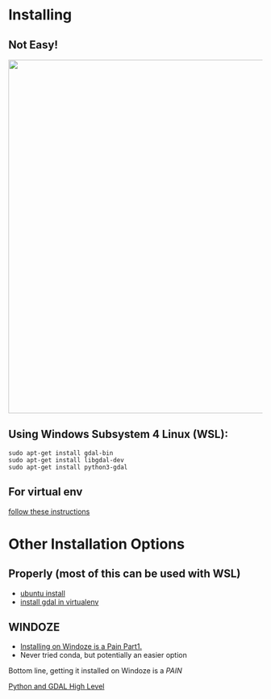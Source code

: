 # Installing

## Not Easy!

<IMG src="https://lh3.googleusercontent.com/ttGRXpMga-fLSScakif-mRbXwnScp_vWcY9lCSixdCNlt3ld2QS0UvQYqC_Vn9Zw3KChHDnpoOxhmz9QLffdtgykLxHeUXltW8Q_V0yHPa1SGV2JdOSYs2wYz3zZYaEG2dKXeIcoM2nY0JeptZStUELyV4PbSDELphH6-BIEi-AsZPCQPw7MWpk9n-j88TqfF8B4Kt69H0Pwba2D8NOANZ56gXy7lprDeO81xCIleQF17UOimuQMnuVbsBPapLu4FsPXDbaH3ssqVqZWv1Etbt4aHlY7Aa0SlMdcJTzJHOboBM_373VfBplk2qGb-LG99_canmvR-wBVhnz7zGb1E7TSy3dqHXgAhWpqwEuvudtg8UkVbmINjXxKgx_YtlGaaQB7aeNOHnrJFYPPx-oFIuim0x65z9WDgMYJxkIXAUK1uARldrHNlpo_UrzFjZ_u2wDJz-EaToQ2P0AXMr08WFiVr6-CzHlS8Wr0DmFtf3NFNDPzU4gzvpTC72f2Ub_wUzsAz06QnjrQgfpAdQf_C3F4rRBdvE4Nr05AjT_JdHFVAQPeUEPy-ASUu13jEguOH_9H--HsOeWrQk3kyQcdmFRMplgGnFe0iBRph8r4dEGIdC4CJQQL35D5-2qrALYl8UJ7HpW9lyOxvy8lAo_Y9vlA-3lU94bJy9gspq_ZSoTj7_0zDDkHieeSW853icZm3s2VdV82QNPCT1NTcOvB8nZwZFeUkrrA3gF7MBHqD-NnTym7=w1668-h358-no" width=700>

## Using Windows Subsystem 4 Linux (WSL):

```
sudo apt-get install gdal-bin
sudo apt-get install libgdal-dev
sudo apt-get install python3-gdal
```

## For virtual env 

[follow these instructions](https://github.com/nextgis/pygdal)

# Other Installation Options

## Properly (most of this can be used with WSL)

* [ubuntu install](https://gis.stackexchange.com/questions/266173/ubuntu16-10-install-gdal-on-python3-6)
* [install gdal in virtualenv](https://gist.github.com/cspanring/5680334)


## WINDOZE
* [Installing on Windoze is a Pain Part1.](https://gis.stackexchange.com/questions/2276/installing-gdal-with-python-on-windows)
* Never tried conda, but potentially an easier option

Bottom line, getting it installed on Windoze is a *PAIN*

[Python and GDAL High Level](gdal_python_4.md)
